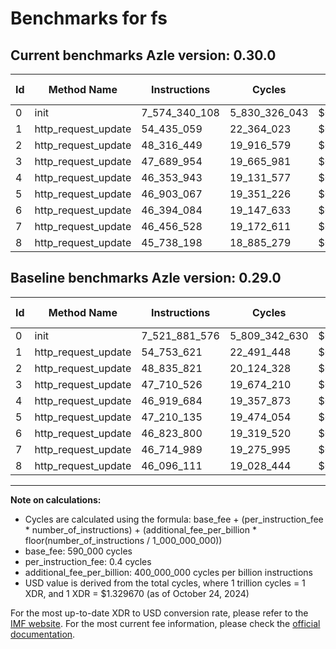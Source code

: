 # Benchmarks for fs

## Current benchmarks Azle version: 0.30.0

| Id  | Method Name         | Instructions  | Cycles        | USD           | USD/Million Calls | Change                               |
| --- | ------------------- | ------------- | ------------- | ------------- | ----------------- | ------------------------------------ |
| 0   | init                | 7_574_340_108 | 5_830_326_043 | $0.0077524096 | $7_752.40         | <font color="red">+52_458_532</font> |
| 1   | http_request_update | 54_435_059    | 22_364_023    | $0.0000297368 | $29.73            | <font color="green">-318_562</font>  |
| 2   | http_request_update | 48_316_449    | 19_916_579    | $0.0000264825 | $26.48            | <font color="green">-519_372</font>  |
| 3   | http_request_update | 47_689_954    | 19_665_981    | $0.0000261493 | $26.14            | <font color="green">-20_572</font>   |
| 4   | http_request_update | 46_353_943    | 19_131_577    | $0.0000254387 | $25.43            | <font color="green">-565_741</font>  |
| 5   | http_request_update | 46_903_067    | 19_351_226    | $0.0000257307 | $25.73            | <font color="green">-307_068</font>  |
| 6   | http_request_update | 46_394_084    | 19_147_633    | $0.0000254600 | $25.46            | <font color="green">-429_716</font>  |
| 7   | http_request_update | 46_456_528    | 19_172_611    | $0.0000254932 | $25.49            | <font color="green">-258_461</font>  |
| 8   | http_request_update | 45_738_198    | 18_885_279    | $0.0000251112 | $25.11            | <font color="green">-357_913</font>  |

## Baseline benchmarks Azle version: 0.29.0

| Id  | Method Name         | Instructions  | Cycles        | USD           | USD/Million Calls |
| --- | ------------------- | ------------- | ------------- | ------------- | ----------------- |
| 0   | init                | 7_521_881_576 | 5_809_342_630 | $0.0077245086 | $7_724.50         |
| 1   | http_request_update | 54_753_621    | 22_491_448    | $0.0000299062 | $29.90            |
| 2   | http_request_update | 48_835_821    | 20_124_328    | $0.0000267587 | $26.75            |
| 3   | http_request_update | 47_710_526    | 19_674_210    | $0.0000261602 | $26.16            |
| 4   | http_request_update | 46_919_684    | 19_357_873    | $0.0000257396 | $25.73            |
| 5   | http_request_update | 47_210_135    | 19_474_054    | $0.0000258941 | $25.89            |
| 6   | http_request_update | 46_823_800    | 19_319_520    | $0.0000256886 | $25.68            |
| 7   | http_request_update | 46_714_989    | 19_275_995    | $0.0000256307 | $25.63            |
| 8   | http_request_update | 46_096_111    | 19_028_444    | $0.0000253016 | $25.30            |

---

**Note on calculations:**

- Cycles are calculated using the formula: base_fee + (per_instruction_fee \* number_of_instructions) + (additional_fee_per_billion \* floor(number_of_instructions / 1_000_000_000))
- base_fee: 590_000 cycles
- per_instruction_fee: 0.4 cycles
- additional_fee_per_billion: 400_000_000 cycles per billion instructions
- USD value is derived from the total cycles, where 1 trillion cycles = 1 XDR, and 1 XDR = $1.329670 (as of October 24, 2024)

For the most up-to-date XDR to USD conversion rate, please refer to the [IMF website](https://www.imf.org/external/np/fin/data/rms_sdrv.aspx).
For the most current fee information, please check the [official documentation](https://internetcomputer.org/docs/current/developer-docs/gas-cost#execution).
